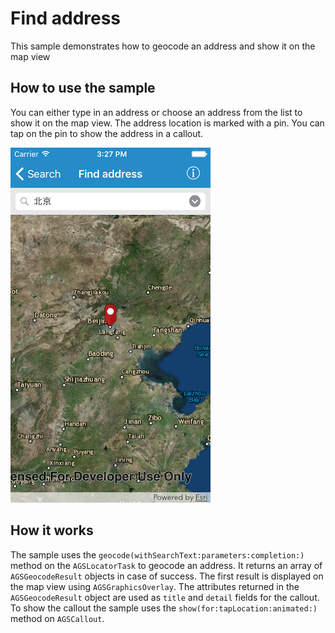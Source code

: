 # Find address

This sample demonstrates how to geocode an address and show it on the
map view

## How to use the sample

You can either type in an address or choose an address from the list to
show it on the map view. The address location is marked with a pin. You
can tap on the pin to show the address in a callout.

![](image1.png)

## How it works

The sample uses the `geocode(withSearchText:parameters:completion:)`
method on the `AGSLocatorTask` to geocode an address. It returns an
array of `AGSGeocodeResult` objects in case of success. The first result
is displayed on the map view using `AGSGraphicsOverlay`. The attributes
returned in the `AGSGeocodeResult` object are used as `title` and
`detail` fields for the callout. To show the callout the sample uses the
`show(for:tapLocation:animated:)` method on `AGSCallout`.
